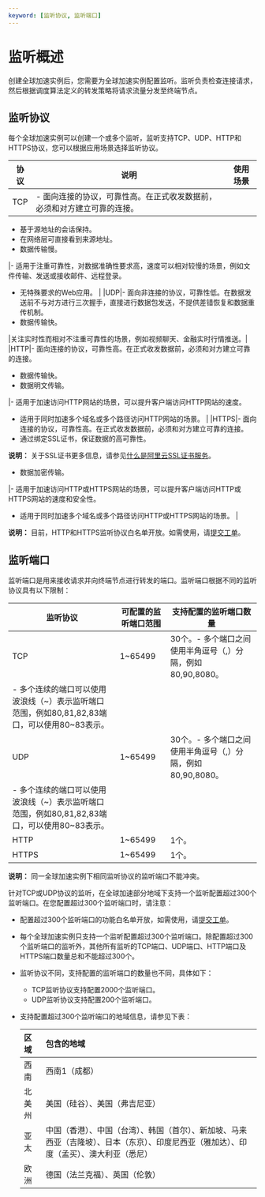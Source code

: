 ```yaml
---
keyword: [监听协议, 监听端口]
---
```


# 监听概述

创建全球加速实例后，您需要为全球加速实例配置监听。监听负责检查连接请求，然后根据调度算法定义的转发策略将请求流量分发至终端节点。

## 监听协议

每个全球加速实例可以创建一个或多个监听，监听支持TCP、UDP、HTTP和HTTPS协议，您可以根据应用场景选择监听协议。

|协议|说明|使用场景|
|--|--|----|
|TCP|-   面向连接的协议，可靠性高。在正式收发数据前，必须和对方建立可靠的连接。
-   基于源地址的会话保持。
-   在网络层可直接看到来源地址。
-   数据传输慢。

|-   适用于注重可靠性，对数据准确性要求高，速度可以相对较慢的场景，例如文件传输、发送或接收邮件、远程登录。
-   无特殊要求的Web应用。 |
|UDP|-   面向非连接的协议，可靠性低。在数据发送前不与对方进行三次握手，直接进行数据包发送，不提供差错恢复和数据重传机制。
-   数据传输快。

|关注实时性而相对不注重可靠性的场景，例如视频聊天、金融实时行情推送。|
|HTTP|-   面向连接的协议，可靠性高。在正式收发数据前，必须和对方建立可靠的连接。
-   数据传输快。
-   数据明文传输。

|-   适用于加速访问HTTP网站的场景，可以提升客户端访问HTTP网站的速度。
-   适用于同时加速多个域名或多个路径访问HTTP网站的场景。 |
|HTTPS|-   面向连接的协议，可靠性高。在正式收发数据前，必须和对方建立可靠的连接。
-   通过绑定SSL证书，保证数据的高可靠性。

**说明：** 关于SSL证书更多信息，请参见[什么是阿里云SSL证书服务](/cn.zh-CN/产品简介/什么是阿里云SSL证书服务.md)。

-   数据加密传输。

|-   适用于加速访问HTTP或HTTPS网站的场景，可以提升客户端访问HTTP或HTTPS网站的速度和安全性。
-   适用于同时加速多个域名或多个路径访问HTTP或HTTPS网站的场景。 |

**说明：** 目前，HTTP和HTTPS监听协议白名单开放。如需使用，请[提交工单](https://selfservice.console.aliyun.com/ticket/category/ga/today)。

## 监听端口

监听端口是用来接收请求并向终端节点进行转发的端口。监听端口根据不同的监听协议具有以下限制：

|监听协议|可配置的监听端口范围|支持配置的监听端口数量|
|----|----------|-----------|
|TCP|1~65499|30个。-   多个端口之间使用半角逗号（,）分隔，例如80,90,8080。
-   多个连续的端口可以使用波浪线（~）表示监听端口范围，例如80,81,82,83端口，可以使用80~83表示。 |
|UDP|1~65499|30个。-   多个端口之间使用半角逗号（,）分隔，例如80,90,8080。
-   多个连续的端口可以使用波浪线（~）表示监听端口范围，例如80,81,82,83端口，可以使用80~83表示。 |
|HTTP|1~65499|1个。|
|HTTPS|1~65499|1个。|

**说明：** 同一全球加速实例下相同监听协议的监听端口不能冲突。

针对TCP或UDP协议的监听，在全球加速部分地域下支持一个监听配置超过300个监听端口。在您配置超过300个监听端口时，请注意：

-   配置超过300个监听端口的功能白名单开放，如需使用，请[提交工单](https://selfservice.console.aliyun.com/ticket/category/ga/today)。
-   每个全球加速实例只支持一个监听配置超过300个监听端口。除配置超过300个监听端口的监听外，其他所有监听的TCP端口、UDP端口、HTTP端口及HTTPS端口数量总和不能超过300个。
-   监听协议不同，支持配置的监听端口的数量也不同，具体如下：
    -   TCP监听协议支持配置2000个监听端口。
    -   UDP监听协议支持配置200个监听端口。
-   支持配置超过300个监听端口的地域信息，请参见下表：

    |区域|包含的地域|
    |:-|:----|
    |西南|西南1（成都）|
    |北美州|美国（硅谷）、美国（弗吉尼亚）|
    |亚太|中国（香港）、中国（台湾）、韩国（首尔）、新加坡、马来西亚（吉隆坡）、日本（东京）、印度尼西亚（雅加达）、印度（孟买）、澳大利亚（悉尼）|
    |欧洲|德国（法兰克福）、英国（伦敦）|


